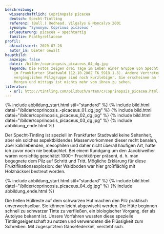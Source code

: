 ```yaml
---
beschreibung:
  wissenschaftlich: Coprinopsis picacea
  deutsch: Specht-Tintling
  referenz: (Bull.) Redhead, Vilgalys & Moncalvo 2001
  synonym: "Synonym: Coprinus picaceus "
  erlaeuterung: picacea = spechtartig
  familie: Psathyrellaceae
profil:
  aktualisiert: 2020-07-28
  autor_in: Dieter Gewalt
hauptbild:
  anzeige: false
  datei: /bilder/coprinopsis_picaceus_04_dg.jpg
  legende: Die Fotos zeigen drei Tage im Leben einer Gruppe von Specht-Tintlingen
    im Frankfurter Stadtwald (12.10.2002 TK 5918.1.3). Andere Vertreter dieser
    vergänglichen Pilzgruppe sind noch kurzlebiger. Sie erscheinen am frühen
    Morgen und mittags ist nichts mehr von ihnen zu sehen.
literatur:
  - url: http://tintling.com/pilzbuch/arten/c/Coprinopsis_picacea.html
---
```

{% include abbildung_start.html stil="standard" %}
{% include bild.html datei="/bilder/coprinopsis_-picaceus_01_dg.jpg" %}
{% include bild.html datei="/bilder/coprinopsis_picaceus_02_dg.jpg" %}
{% include bild.html datei="/bilder/coprinopsis_picaceus_03_dg.jpg" %}
{% include abbildung_ende.html %}

Der Specht-Tintling ist speziell im Frankfurter Stadtwald keine Seltenheit, aber ein solches aspektbildendes Massenvorkommen dieser recht banalen, aber kalkliebenden, mesophilen und daher nicht überall häufigen Art, hatte ich zuvor noch nie beobachtet. Bei einem Rundgang um den Jacobiweiher waren vorsichtig geschätzt 1000+ Fruchtkörper präsent, d. h. man begegnete dem Pilz auf Schritt und Tritt. Mögliche Erklärung für diese Fruktifikationsexplosion: der Waldboden war hier großflächig mit Holzhäcksel bestreut worden.

{% include abbildung_start.html stil="standard" %}
{% include bild.html datei="/bilder/coprinopsis_picaceus_04_dg.jpg" %}
{% include abbildung_ende.html %}

Die hellen Hüllreste auf dem schwarzen Hut machen den Pilz praktisch unverwechselbar. Sie können leicht abgewischt werden. Die Hüte beginnen schnell zu schwarzer Tinte zu verfließen, ein biologischer Vorgang, der als Autolyse bekannt ist. Unsere Vorfahren wussten diese spezielle Tintlingseigenschaft zu nutzen und verwendeten die Flüssigkeit zum Schreiben. Mit zugespitztem Gänsefederkiel, versteht sich.